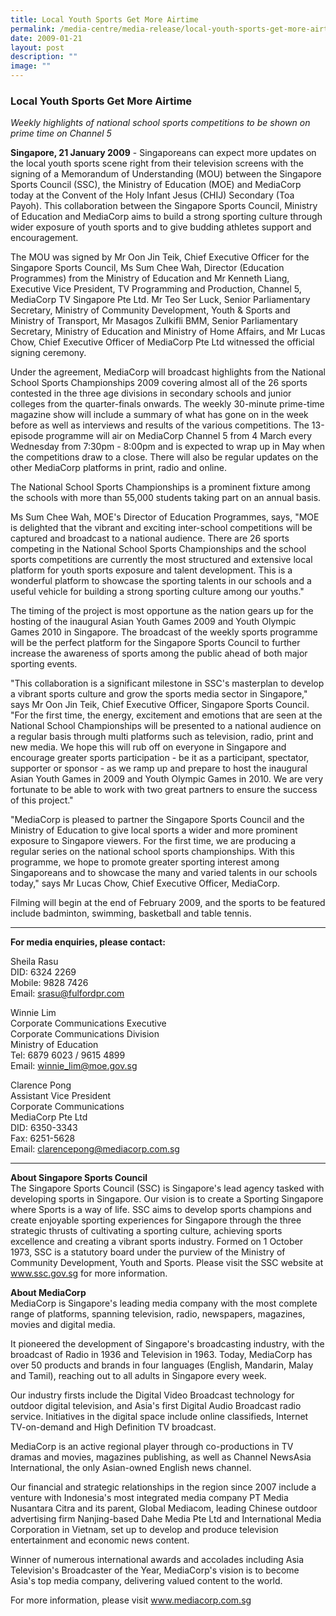 ```yaml
---
title: Local Youth Sports Get More Airtime
permalink: /media-centre/media-release/local-youth-sports-get-more-airtime/
date: 2009-01-21
layout: post
description: ""
image: ""
---
```

### **Local Youth Sports Get More Airtime**

_Weekly highlights of national school sports competitions to be shown on prime time on Channel 5_

**Singapore, 21 January 2009** - Singaporeans can expect more updates on the local youth sports scene right from their television screens with the signing of a Memorandum of Understanding (MOU) between the Singapore Sports Council (SSC), the Ministry of Education (MOE) and MediaCorp today at the Convent of the Holy Infant Jesus (CHIJ) Secondary (Toa Payoh). This collaboration between the Singapore Sports Council, Ministry of Education and MediaCorp aims to build a strong sporting culture through wider exposure of youth sports and to give budding athletes support and encouragement.

The MOU was signed by Mr Oon Jin Teik, Chief Executive Officer for the Singapore Sports Council, Ms Sum Chee Wah, Director (Education Programmes) from the Ministry of Education and Mr Kenneth Liang, Executive Vice President, TV Programming and Production, Channel 5, MediaCorp TV Singapore Pte Ltd. Mr Teo Ser Luck, Senior Parliamentary Secretary, Ministry of Community Development, Youth & Sports and Ministry of Transport, Mr Masagos Zulkifli BMM, Senior Parliamentary Secretary, Ministry of Education and Ministry of Home Affairs, and Mr Lucas Chow, Chief Executive Officer of MediaCorp Pte Ltd witnessed the official signing ceremony.

Under the agreement, MediaCorp will broadcast highlights from the National School Sports Championships 2009 covering almost all of the 26 sports contested in the three age divisions in secondary schools and junior colleges from the quarter-finals onwards. The weekly 30-minute prime-time magazine show will include a summary of what has gone on in the week before as well as interviews and results of the various competitions. The 13-episode programme will air on MediaCorp Channel 5 from 4 March every Wednesday from 7:30pm - 8:00pm and is expected to wrap up in May when the competitions draw to a close. There will also be regular updates on the other MediaCorp platforms in print, radio and online.

The National School Sports Championships is a prominent fixture among the schools with more than 55,000 students taking part on an annual basis.

Ms Sum Chee Wah, MOE's Director of Education Programmes, says, "MOE is delighted that the vibrant and exciting inter-school competitions will be captured and broadcast to a national audience. There are 26 sports competing in the National School Sports Championships and the school sports competitions are currently the most structured and extensive local platform for youth sports exposure and talent development. This is a wonderful platform to showcase the sporting talents in our schools and a useful vehicle for building a strong sporting culture among our youths."

The timing of the project is most opportune as the nation gears up for the hosting of the inaugural Asian Youth Games 2009 and Youth Olympic Games 2010 in Singapore. The broadcast of the weekly sports programme will be the perfect platform for the Singapore Sports Council to further increase the awareness of sports among the public ahead of both major sporting events.

"This collaboration is a significant milestone in SSC's masterplan to develop a vibrant sports culture and grow the sports media sector in Singapore," says Mr Oon Jin Teik, Chief Executive Officer, Singapore Sports Council. "For the first time, the energy, excitement and emotions that are seen at the National School Championships will be presented to a national audience on a regular basis through multi platforms such as television, radio, print and new media. We hope this will rub off on everyone in Singapore and encourage greater sports participation - be it as a participant, spectator, supporter or sponsor - as we ramp up and prepare to host the inaugural Asian Youth Games in 2009 and Youth Olympic Games in 2010. We are very fortunate to be able to work with two great partners to ensure the success of this project."

"MediaCorp is pleased to partner the Singapore Sports Council and the Ministry of Education to give local sports a wider and more prominent exposure to Singapore viewers. For the first time, we are producing a regular series on the national school sports championships. With this programme, we hope to promote greater sporting interest among Singaporeans and to showcase the many and varied talents in our schools today," says Mr Lucas Chow, Chief Executive Officer, MediaCorp.

Filming will begin at the end of February 2009, and the sports to be featured include badminton, swimming, basketball and table tennis.

---

**For media enquiries, please contact:**
<br>

Sheila Rasu
<br>
DID: 6324 2269
<br>
Mobile: 9828 7426
<br>
Email: [srasu@fulfordpr.com](mailto:srasu@fulfordpr.com)

Winnie Lim
<br>
Corporate Communications Executive
<br>
Corporate Communications Division
<br>
Ministry of Education
<br>
Tel: 6879 6023 / 9615 4899
<br>
Email: [winnie_lim@moe.gov.sg](mailto:winnie_lim@moe.gov.sg)

Clarence Pong
<br>
Assistant Vice President
<br>
Corporate Communications
<br>
MediaCorp Pte Ltd
<br>
DID: 6350-3343
<br>
Fax: 6251-5628
<br>
Email: [clarencepong@mediacorp.com.sg](mailto:clarencepong@mediacorp.com.sg)

---

**About Singapore Sports Council**<br>
The Singapore Sports Council (SSC) is Singapore's lead agency tasked with developing sports in Singapore. Our vision is to create a Sporting Singapore where Sports is a way of life. SSC aims to develop sports champions and create enjoyable sporting experiences for Singapore through the three strategic thrusts of cultivating a sporting culture, achieving sports excellence and creating a vibrant sports industry. Formed on 1 October 1973, SSC is a statutory board under the purview of the Ministry of Community Development, Youth and Sports. Please visit the SSC website at www.ssc.gov.sg for more information.

**About MediaCorp**<br>
MediaCorp is Singapore's leading media company with the most complete range of platforms, spanning television, radio, newspapers, magazines, movies and digital media.

It pioneered the development of Singapore's broadcasting industry, with the broadcast of Radio in 1936 and Television in 1963. Today, MediaCorp has over 50 products and brands in four languages (English, Mandarin, Malay and Tamil), reaching out to all adults in Singapore every week.

Our industry firsts include the Digital Video Broadcast technology for outdoor digital television, and Asia's first Digital Audio Broadcast radio service. Initiatives in the digital space include online classifieds, Internet TV-on-demand and High Definition TV broadcast.

MediaCorp is an active regional player through co-productions in TV dramas and movies, magazines publishing, as well as Channel NewsAsia International, the only Asian-owned English news channel.

Our financial and strategic relationships in the region since 2007 include a venture with Indonesia's most integrated media company PT Media Nusantara Citra and its parent, Global Mediacom, leading Chinese outdoor advertising firm Nanjing-based Dahe Media Pte Ltd and International Media Corporation in Vietnam, set up to develop and produce television entertainment and economic news content.

Winner of numerous international awards and accolades including Asia Television's Broadcaster of the Year, MediaCorp's vision is to become Asia's top media company, delivering valued content to the world.

For more information, please visit www.mediacorp.com.sg